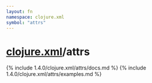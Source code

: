 ```yaml
---
layout: fn
namespace: clojure.xml
symbol: "attrs"
---
```


# [clojure.xml](../)/attrs

{% include 1.4.0/clojure.xml/attrs/docs.md %}
{% include 1.4.0/clojure.xml/attrs/examples.md %}

